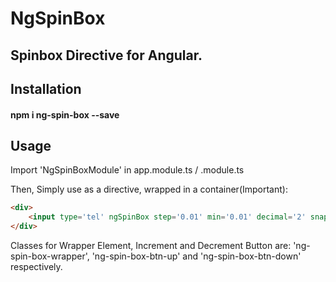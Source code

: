 # NgSpinBox

<h2>Spinbox Directive for Angular.</h2>

## Installation

<h4> npm i ng-spin-box --save </h4>

## Usage

Import 'NgSpinBoxModule' in app.module.ts / <Custom-Module>.module.ts

Then, Simply use as a directive, wrapped in a container(Important):

```html
<div>
    <input type='tel' ngSpinBox step='0.01' min='0.01' decimal='2' snapToStep='true'>
</div>
```
Classes for Wrapper Element, Increment and Decrement Button are:
'ng-spin-box-wrapper', 'ng-spin-box-btn-up' and 'ng-spin-box-btn-down' respectively. 
